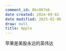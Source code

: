 ```yaml
---
comment_id: 0bc067eb
date created: 2024-09-02
date modified: 2025-02-06
draw: null
title: Apple
---
```

苹果是美股永远的英伟达
